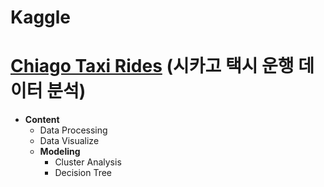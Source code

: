 # Kaggle

# [Chiago Taxi Rides](https://github.com/Hinterhalter/Kaggle/blob/master/Chicago-taxi-rides.ipynb) (시카고 택시 운행 데이터 분석)
- __Content__
  - Data Processing
  - Data Visualize
  - __Modeling__
    - Cluster Analysis
    - Decision Tree
